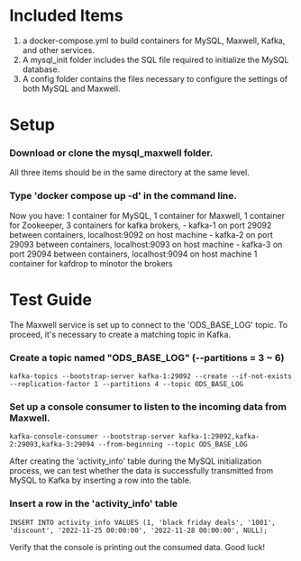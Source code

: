 # Included Items
1. a docker-compose.yml to build containers for MySQL, Maxwell, Kafka, and other services.
2. A mysql_init folder includes the SQL file required to initialize the MySQL database.
3. A config folder contains the files necessary to configure the settings of both MySQL and Maxwell.

# Setup
### Download or clone the mysql_maxwell folder. 

All three items should be in the same directory at the same level.

### Type 'docker compose up -d' in the command line.

Now you have:
1 container for MySQL,
1 container for Maxwell,
1 container for Zookeeper, 
3 containers for kafka brokers, 
    - kafka-1 on port 29092 between containers, localhost:9092 on host machine 
    - kafka-2 on port 29093 between containers, localhost:9093 on host machine
    - kafka-3 on port 29094 between containers, localhost:9094 on host machine
1 container for kafdrop to minotor the brokers

# Test Guide
The Maxwell service is set up to connect to the 'ODS_BASE_LOG' topic. To proceed, it's necessary to create a matching topic in Kafka.

### Create a topic named "ODS_BASE_LOG" (--partitions = 3 ~ 6)
```
kafka-topics --bootstrap-server kafka-1:29092 --create --if-not-exists --replication-factor 1 --partitions 4 --topic ODS_BASE_LOG
```

### Set up a console consumer to listen to the incoming data from Maxwell.
```
kafka-console-consumer --bootstrap-server kafka-1:29092,kafka-2:29093,kafka-3:29094 --from-beginning --topic ODS_BASE_LOG
```

After creating the 'activity_info' table during the MySQL initialization process, we can test whether the data is successfully transmitted from MySQL to Kafka by inserting a row into the table.

### Insert a row in the 'activity_info' table
```
INSERT INTO activity_info VALUES (1, 'black friday deals', '1001', 'discount', '2022-11-25 00:00:00', '2022-11-28 00:00:00', NULL);
```

Verify that the console is printing out the consumed data. Good luck!
